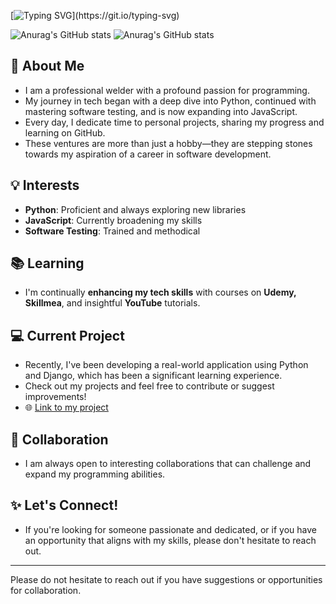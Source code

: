 [![Typing SVG](https://readme-typing-svg.demolab.com?font=Mynerve&size=40&duration=4500&pause=2000&color=F77D10&background=FFFFFF00&center=true&vCenter=true&random=false&width=250&height=45&lines=Hello+everyone!)](https://git.io/typing-svg)

![Anurag's GitHub stats](https://github-readme-stats.vercel.app/api?username=matus-kocik&show_icons=true&theme=codeSTACKr)
![Anurag's GitHub stats](https://github-readme-stats.vercel.app/api?username=matus-kocik&show_icons=true&bg_color=00000000)

## 🌟 About Me
- I am a professional welder with a profound passion for programming.
- My journey in tech began with a deep dive into Python, continued with mastering software testing, and is now expanding into JavaScript.
- Every day, I dedicate time to personal projects, sharing my progress and learning on GitHub.
- These ventures are more than just a hobby—they are stepping stones towards my aspiration of a career in software development.

## 💡 Interests
- **Python**: Proficient and always exploring new libraries
- **JavaScript**: Currently broadening my skills
- **Software Testing**: Trained and methodical

## 📚 Learning
- I'm continually **enhancing my tech skills** with courses on **Udemy, Skillmea**, and insightful **YouTube** tutorials.

## 💻 Current Project
- Recently, I've been developing a real-world application using Python and Django, which has been a significant learning experience.
- Check out my projects and feel free to contribute or suggest improvements!
- 🌐 [Link to my project](https://github.com/matus-kocik/wpaczsk)

## 👥 Collaboration
- I am always open to interesting collaborations that can challenge and expand my programming abilities.

## ✨ Let's Connect!
- If you're looking for someone passionate and dedicated, or if you have an opportunity that aligns with my skills, please don't hesitate to reach out.

---

Please do not hesitate to reach out if you have suggestions or opportunities for collaboration.


<!---
matus-kocik/matus-kocik is a ✨ special ✨ repository because its `README.md` (this file) appears on your GitHub profile.
You can click the Preview link to take a look at your changes.
--->
